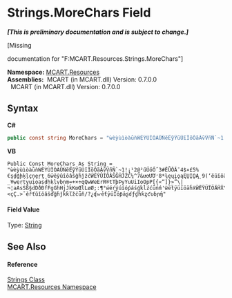 # Strings.MoreChars Field
 _**\[This is preliminary documentation and is subject to change.\]**_

\[Missing <summary> documentation for "F:MCART.Resources.Strings.MoreChars"\]

**Namespace:**&nbsp;<a href="041b170e-5907-685d-b002-4dcd9adea31f">MCART.Resources</a><br />**Assemblies:**&nbsp;&nbsp;MCART (in MCART.dll) Version: 0.7.0.0<br />&nbsp;&nbsp;MCART (in MCART.dll) Version: 0.7.0.0<br />

## Syntax

**C#**<br />
``` C#
public const string MoreChars = "ẁèỳùìòàǜǹẀÈỲÙÌÒÀǛǸẽẼỹỸũŨĩĨõÕãÃṽṼñÑ`~1!¡¹2@²űŰőŐ˝3#ĒǕŌĀ¯4$¤£5%€şḑģḩķļçņȩŗţ¸6ŵêŷûîôâŝĝĥĵẑĉŴÊŶÛÎÔÂŜĜĤĴẐĈ¼^7&ươƯƠ̛8*¾ęųįǫąĘŲĮǪĄ˛9(‘ĕŭĭŏăĔŬĬŎĂ˘0)’ẘẙůŮåÅ-_¥ẉẹṛṭỵụịọạṣḍḥḳḷṿḅṇṃ̣=+×÷qQwWeErR®tTþÞyYuUiIoOpP[{«“]}»”\|¬¦aAsSß§dDðÐfFgGhHjJkKœŒlLøØ;:¶°ẃéŕýúíóṕáśǵḱĺźćǘńḿ'ẅëẗÿüïöäḧẍẄËŸÜÏÖÄḦẌ"zZæÆxXcC©¢vVbBnNmMµ,<çÇ.>ˇěřťǔǐǒǎšďǧȟǰǩǩľžčǚň/?¿ʠⱳẻƭỷủỈỏƥảʂɗƒɠɦƙȥƈʋɓɲɱ̉"
```

**VB**<br />
``` VB
Public Const MoreChars As String = "ẁèỳùìòàǜǹẀÈỲÙÌÒÀǛǸẽẼỹỸũŨĩĨõÕãÃṽṼñÑ`~1!¡¹2@²űŰőŐ˝3#ĒǕŌĀ¯4$¤£5%€şḑģḩķļçņȩŗţ¸6ŵêŷûîôâŝĝĥĵẑĉŴÊŶÛÎÔÂŜĜĤĴẐĈ¼^7&ươƯƠ̛8*¾ęųįǫąĘŲĮǪĄ˛9(‘ĕŭĭŏăĔŬĬŎĂ˘0)’ẘẙůŮåÅ-_¥ẉẹṛṭỵụịọạṣḍḥḳḷṿḅṇṃ̣=+×÷qQwWeErR®tTþÞyYuUiIoOpP[{«“]}»”\|¬¦aAsSß§dDðÐfFgGhHjJkKœŒlLøØ;:¶°ẃéŕýúíóṕáśǵḱĺźćǘńḿ'ẅëẗÿüïöäḧẍẄËŸÜÏÖÄḦẌ"zZæÆxXcC©¢vVbBnNmMµ,<çÇ.>ˇěřťǔǐǒǎšďǧȟǰǩǩľžčǚň/?¿ʠⱳẻƭỷủỈỏƥảʂɗƒɠɦƙȥƈʋɓɲɱ̉"
```


#### Field Value
Type: <a href="http://msdn2.microsoft.com/es-es/library/s1wwdcbf" target="_blank">String</a>

## See Also


#### Reference
<a href="405d9625-9048-d87c-0dfb-200370247352">Strings Class</a><br /><a href="041b170e-5907-685d-b002-4dcd9adea31f">MCART.Resources Namespace</a><br />